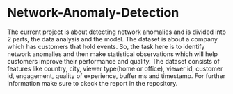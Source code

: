 # Network-Anomaly-Detection

The current project is about detecting network anomalies and is divided into 2 parts, the data analysis and the model. The dataset is about a company which
has customers that hold events. So, the task here is to identify network anomalies and then make statistical observations which will help customers improve their performance and quality. The dataset consists of features like country, city, viewer type(home or office), viewer id, customer id, engagement, 
quality of experience, buffer ms and timestamp. For further information make sure to ckeck the report in the repository.
